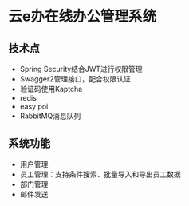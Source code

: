 # 云e办在线办公管理系统

## 技术点
- Spring Security结合JWT进行权限管理
- Swagger2管理接口，配合权限认证
- 验证码使用Kaptcha
- redis
- easy poi
- RabbitMQ消息队列


## 系统功能
- 用户管理
- 员工管理：支持条件搜索、批量导入和导出员工数据
- 部门管理
- 邮件发送